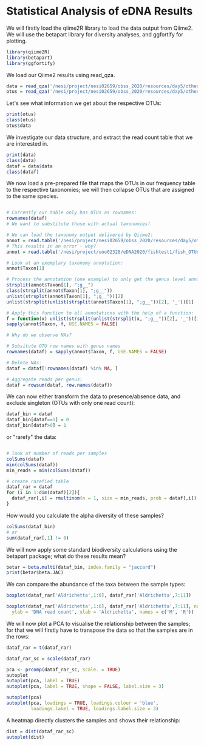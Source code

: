 # Statistical Analysis of eDNA Results

We will firstly load the qiime2R library to load the data output from Qiime2. 
We will use the betapart library for diversity analyses, and ggfortify for plotting.  

```r
library(qiime2R)
library(betapart)
library(ggfortify)
```


We load our Qiime2 results using read_qza. 
```r
data = read_qza('/nesi/project/nesi02659/obss_2020/resources/day5/other_resources/stats/fish_freq_table.qza')
otus = read_qza('/nesi/project/nesi02659/obss_2020/resources/day5/other_resources/stats/zotus.qza')
```

Let's see what information we get about the respective OTUs:
```r
print(otus)
class(otus)
otus$data
```

We investigate our data structure, and extract the read count table that we are interested in.
```r
print(data)
class(data)
dataf = data$data
class(dataf)
```

We now load a pre-prepared file that maps the OTUs in our frequency table to the respective taxonomies; we will then collapse OTUs that are assigned to the same species.  
```r

# Currently our table only has OTUs as rownames:
rownames(dataf)
# We want to substitute those with actual taxonomies!

# We can load the taxonomy output delivered by Qiime2:
annot = read.table('/nesi/project/nesi02659/obss_2020/resources/day5/other_resources/stats/fish_OTUs_NB_taxonomy.tsv')
# This results in an error - why? 
annot = read.table('/nesi/project/uoo02328/eDNA2020/fishtest1/fish_OTUs_NB_taxonomy.tsv', sep='\t', header=TRUE, row.names=1)

# Look at an exemplary taxonomy annotation:
annot$Taxon[1]

# Process the annotation (one example) to only get the genus level annotation:
strsplit(annot$Taxon[1], ";g__")
class(strsplit(annot$Taxon[1], ";g__"))
unlist(strsplit(annot$Taxon[1], ";g__"))[2]
unlist(strsplit(unlist(strsplit(annot$Taxon[1], ";g__"))[2], '_'))[1]

# Apply this function to all annotations with the help of a function:
f = function(x) unlist(strsplit(unlist(strsplit(x, ";g__"))[2], '_'))[1]
sapply(annot$Taxon, f, USE.NAMES = FALSE)

# Why do we observe NAs?

# Subsitute OTU row names with genus names
rownames(dataf) = sapply(annot$Taxon, f, USE.NAMES = FALSE)

# Delete NAs:
dataf = dataf[!rownames(dataf) %in% NA, ]

# Aggregate reads per genus:
dataf = rowsum(dataf, row.names(dataf))

```

We can now either transform the data to presence/absence data, and exclude singleton (OTUs with only one read count):
```r
dataf_bin = dataf
dataf_bin[dataf==1] = 0 
dataf_bin[dataf>0] = 1
```

or "rarefy" the data: 
```r

# look at number of reads per samples
colSums(dataf)
min(colSums(dataf))
min_reads = min(colSums(dataf))

# create rarefied table
dataf_rar = dataf
for (i in 1:dim(dataf)[2]){
  dataf_rar[,i] = rmultinom(n = 1, size = min_reads, prob = dataf[,i])
}
```

How would you calculate the alpha diversity of these samples? 
```r
colSums(dataf_bin)
# or
sum(dataf_rar[,1] != 0)
```

We will now apply some standard biodiversity calculations using the betapart package; what do these results mean? 
```r
betar = beta.multi(dataf_bin, index.family = "jaccard")
print(betar$beta.JAC)
```

We can compare the abundance of the taxa between the sample types: 
```r
boxplot(dataf_rar['Aldrichetta',1:6], dataf_rar['Aldrichetta',7:11])

boxplot(dataf_rar['Aldrichetta',1:6], dataf_rar['Aldrichetta',7:11], notch = TRUE,
  ylab = 'DNA read count', xlab = 'Aldrichetta', names = c('M', 'R'))

```

We will now plot a PCA to visualise the relationship between the samples; for that we will firstly have to transpose the data so that the samples are in the rows:
```r
dataf_rar = t(dataf_rar)

dataf_rar_sc = scale(dataf_rar)

pca <- prcomp(dataf_rar_sc, scale. = TRUE)
autoplot
autoplot(pca, label = TRUE)
autoplot(pca, label = TRUE, shape = FALSE, label.size = 3)

autoplot(pca)
autoplot(pca, loadings = TRUE, loadings.colour = 'blue',
         loadings.label = TRUE, loadings.label.size = 3)
```

A heatmap directly clusters the samples and shows their relationship: 
```r
dist = dist(dataf_rar_sc)
autoplot(dist)
```
